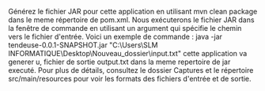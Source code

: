 Générez le fichier JAR pour cette application en utilisant mvn clean package dans le  meme répertoire de pom.xml. Nous exécuterons le fichier JAR 
dans la fenêtre de commande en utilisant un argument qui spécifie le chemin vers le fichier d'entrée. Voici un exemple de commande :
java -jar tendeuse-0.0.1-SNAPSHOT.jar "C:\Users\SLM INFORMATIQUE\Desktop\Nouveau_dossier\input.txt"
cette application va generer u, fichier de sortie output.txt dans la meme repertoire de jar executé.
Pour plus de détails, consultez le dossier Captures et le répertoire src/main/resources pour voir les formats des fichiers d'entrée et de sortie.
